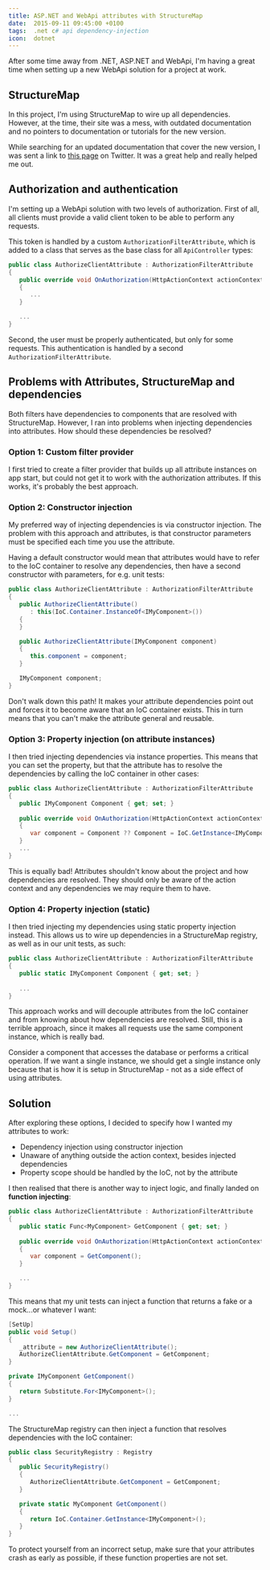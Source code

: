 ```yaml
---
title: ASP.NET and WebApi attributes with StructureMap
date:  2015-09-11 09:45:00 +0100
tags:  .net c# api dependency-injection
icon:  dotnet
---
```


After some time away from .NET, ASP.NET and WebApi, I'm having a great time when
setting up a new WebApi solution for a project at work.


## StructureMap

In this project, I'm using StructureMap to wire up all dependencies. However, at
the time, their site was a mess, with outdated documentation and no pointers to
documentation or tutorials for the new version.

While searching for an updated documentation that cover the new version, I was
sent a link to [this page](http://structuremap.github.io) on Twitter. It was a
great help and really helped me out.


## Authorization and authentication

I'm setting up a WebApi solution with two levels of authorization. First of all,
all clients must provide a valid client token to be able to perform any requests.

This token is handled by a custom `AuthorizationFilterAttribute`, which is added 
to a class that serves as the base class for all `ApiController` types:

```csharp
public class AuthorizeClientAttribute : AuthorizationFilterAttribute
{
   public override void OnAuthorization(HttpActionContext actionContext)
   {
      ...
   }

   ...
}
```

Second, the user must be properly authenticated, but only for some requests. This
authentication is handled by a second `AuthorizationFilterAttribute`.


## Problems with Attributes, StructureMap and dependencies

Both filters have dependencies to components that are resolved with StructureMap.
However, I ran into problems when injecting dependencies into attributes. How 
should these dependencies be resolved?

### Option 1: Custom filter provider

I first tried to create a filter provider that builds up all attribute instances
on app start, but could not get it to work with the authorization attributes. If
this works, it's probably the best approach.

### Option 2: Constructor injection

My preferred way of injecting dependencies is via constructor injection. The problem
with this approach and attributes, is that constructor parameters must be specified
each time you use the attribute.

Having a default constructor would mean that attributes would have to refer to the
IoC container to resolve any dependencies, then have a second constructor with 
parameters, for e.g. unit tests:

```csharp
public class AuthorizeClientAttribute : AuthorizationFilterAttribute
{
   public AuthorizeClientAttribute()
      : this(IoC.Container.InstanceOf<IMyComponent>())
   {
   }

   public AuthorizeClientAttribute(IMyComponent component)
   {
      this.component = component;
   }

   IMyComponent component;
}
```

Don't walk down this path! It makes your attribute dependencies point out and
forces it to become aware that an IoC container exists. This in turn means that
you can't make the attribute general and reusable.

### Option 3: Property injection (on attribute instances)

I then tried injecting dependencies via instance properties. This means that
you can set the property, but that the attribute has to resolve the dependencies
by calling the IoC container in other cases:

```csharp
public class AuthorizeClientAttribute : AuthorizationFilterAttribute
{
   public IMyComponent Component { get; set; }
   
   public override void OnAuthorization(HttpActionContext actionContext)
   {
      var component = Component ?? Component = IoC.GetInstance<IMyComponent>();
   }
   ...
}
```

This is equally bad! Attributes shouldn't know about the project and how
dependencies are resolved. They should only be aware of the action context and
any dependencies we may require them to have.

### Option 4: Property injection (static)

I then tried injecting my dependencies using static property injection instead.
This allows us to wire up dependencies in a StructureMap registry, as well as in
our unit tests, as such:


```csharp
public class AuthorizeClientAttribute : AuthorizationFilterAttribute
{
   public static IMyComponent Component { get; set; }
   
   ...
}
```

This approach works and will decouple attributes from the IoC container and from
knowing about how dependencies are resolved. Still, this is a terrible approach,
since it makes all requests use the same component instance, which is really bad.

Consider a component that accesses the database or performs a critical operation.
If we want a single instance, we should get a single instance only because that
is how it is setup in StructureMap - not as a side effect of using attributes.


## Solution

After exploring these options, I decided to specify how I wanted my attributes to 
work:

* Dependency injection using constructor injection
* Unaware of anything outside the action context, besides injected dependencies
* Property scope should be handled by the IoC, not by the attribute

I then realised that there is another way to inject logic, and finally landed on
**function injecting**:

```csharp
public class AuthorizeClientAttribute : AuthorizationFilterAttribute
{
   public static Func<MyComponent> GetComponent { get; set; }
   
   public override void OnAuthorization(HttpActionContext actionContext)
   {
      var component = GetComponent();
   }

   ...
}
```

This means that my unit tests can inject a function that returns a fake or a 
mock...or whatever I want:

```csharp
[SetUp]
public void Setup() 
{
   _attribute = new AuthorizeClientAttribute();
   AuthorizeClientAttribute.GetComponent = GetComponent;
}

private IMyComponent GetComponent()
{
   return Substitute.For<IMyComponent>();
}

...
```

The StructureMap registry can then inject a function that resolves
dependencies with the IoC container:

```csharp
public class SecurityRegistry : Registry
{
   public SecurityRegistry() 
   {
      AuthorizeClientAttribute.GetComponent = GetComponent;
   }

   private static MyComponent GetComponent()
   {
      return IoC.Container.GetInstance<IMyComponent>();
   }
}
```

To protect yourself from an incorrect setup, make sure that your attributes crash
as early as possible, if these function properties are not set.